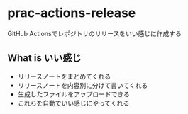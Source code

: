 # prac-actions-release

GitHub Actionsでレポジトリのリリースをいい感じに作成する

## What is いい感じ

- リリースノートをまとめてくれる
- リリースノートを内容別に分けて書いてくれる
- 生成したファイルをアップロードできる
- これらを自動でいい感じにやってくれる
